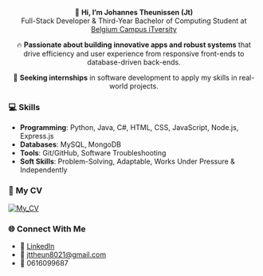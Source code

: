 <div align="center">
  
👋 **Hi, I’m Johannes Theunissen (Jt)**  
Full-Stack Developer & Third-Year Bachelor of Computing Student at [Belgium Campus iTversity](https://www.belgiumcampus.ac.za/)

🔥 **Passionate about building innovative apps and robust systems** that drive efficiency and user experience from responsive front-ends to database-driven back-ends.

🚀 **Seeking internships** in software development to apply my skills in real-world projects.

</div>

### 💻 **Skills**
- **Programming**: Python, Java, C#, HTML, CSS, JavaScript, Node.js, Express.js
- **Databases**: MySQL, MongoDB
- **Tools**: Git/GitHub, Software Troubleshooting
- **Soft Skills**: Problem-Solving, Adaptable, Works Under Pressure & Independently

### 📂 **My CV**
[![My_CV](https://github-readme-stats.vercel.app/api/pin/?username=Jt8021&repo=My_CV&theme=radical)](https://github.com/Jt8021/My_CV)

### 🌐 **Connect With Me**
- 🔗 [LinkedIn](https://www.linkedin.com/in/johannes-theunissen-266009256)
- 📧 jttheun8021@gmail.com
- 📱 0616099687
